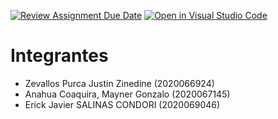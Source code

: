 [![Review Assignment Due Date](https://classroom.github.com/assets/deadline-readme-button-22041afd0340ce965d47ae6ef1cefeee28c7c493a6346c4f15d667ab976d596c.svg)](https://classroom.github.com/a/pL8Uatlj)
[![Open in Visual Studio Code](https://classroom.github.com/assets/open-in-vscode-2e0aaae1b6195c2367325f4f02e2d04e9abb55f0b24a779b69b11b9e10269abc.svg)](https://classroom.github.com/online_ide?assignment_repo_id=15398888&assignment_repo_type=AssignmentRepo)


# Integrantes
- Zevallos Purca Justin Zinedine (2020066924)
- Anahua Coaquira, Mayner Gonzalo (2020067145)
- Erick Javier SALINAS CONDORI (2020069046)
